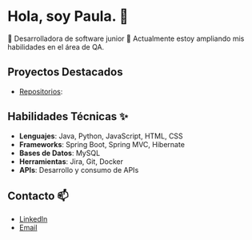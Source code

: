 # Hola, soy Paula. 👋

🔭 Desarrolladora de software junior
🌱 Actualmente estoy ampliando mis habilidades en el área de QA.


## Proyectos Destacados
- [Repositorios](https://github.com/PaulaNuness?tab=repositories):

## Habilidades Técnicas ✨
- **Lenguajes**: Java, Python, JavaScript, HTML, CSS
- **Frameworks**: Spring Boot, Spring MVC, Hibernate
- **Bases de Datos**: MySQL
- **Herramientas**: Jira, Git, Docker
- **APIs**: Desarrollo y consumo de APIs

## Contacto 📫
- [LinkedIn](www.linkedin.com/in/paula-nunes-es)
- [Email](paulanunes.es@hotmail.com)

